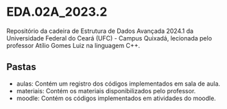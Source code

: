 # EDA.02A_2023.2
Repositório da cadeira de Estrutura de Dados Avançada 2024.1 da Universidade Federal do Ceará (UFC) - Campus Quixadá, lecionada pelo professor Atílio Gomes Luiz na linguagem C++.

## Pastas
- aulas: Contém um registro dos códigos implementados em sala de aula.
- materiais: Contém os materiais disponibilizados pelo professor.
- moodle: Contém os códigos implementados em atividades do moodle.